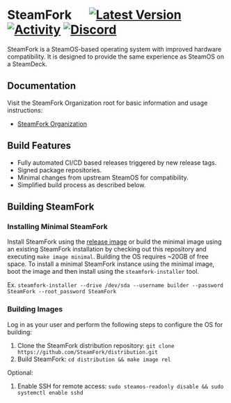 # SteamFork&nbsp;&nbsp;&nbsp;&nbsp;&nbsp;&nbsp;[![Latest Version](https://img.shields.io/github/v/release/SteamFork/distribution.svg?color=1384B5&label=latest%20release&style=flat-square)](https://github.com/SteamFork/distribution/releases/latest) [![Activity](https://img.shields.io/github/commit-activity/m/SteamFork/distribution?color=1384B5&style=flat-square)](https://github.com/SteamFork/distribution/commits) [![Discord](https://img.shields.io/discord/1245092101193072650?color=1384B5&label=chat&style=flat-square)](https://discord.gg/AQ5rtQstCf)

SteamFork is a SteamOS-based operating system with improved hardware compatibility. It is designed to provide the same experience as SteamOS on a SteamDeck.

## Documentation
Visit the SteamFork Organization root for basic information and usage instructions:
  - [SteamFork Organization](https://github.com/SteamFork)

## Build Features
* Fully automated CI/CD based releases triggered by new release tags.
* Signed package repositories.
* Minimal changes from upstream SteamOS for compatibility.
* Simplified build process as described below.

## Building SteamFork
### Installing Minimal SteamFork
Install SteamFork using the [release image](https://www.steamfork.org/images/installer/) or build the minimal image using an existing SteamFork installation by checking out this repository and executing `make image minimal`.  Building the OS requires ~20GB of free space.  To install a minimal SteamFork instance using the minimal image, boot the image and then install using the `steamfork-installer` tool.

Ex. `steamfork-installer --drive /dev/sda --username builder --password SteamFork --root_password SteamFork`

### Building Images
Log in as your user and perform the following steps to configure the OS for building:
1. Clone the SteamFork distribution repository: `git clone https://github.com/SteamFork/distribution.git`
2. Build SteamFork: `cd distribution && make image rel`

Optional:
1. Enable SSH for remote access: `sudo steamos-readonly disable && sudo systemctl enable sshd`
